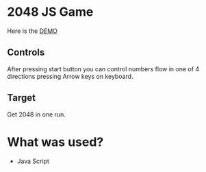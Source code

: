 # 2048 JS Game
Here is the [DEMO](https://bohdan-tron.github.io/2048_JS_game/)

## Controls
After pressing start button you can control numbers flow in one of 4 directions pressing Arrow keys on keyboard.

## Target
Get 2048 in one run.

# What was used?
- Java Script
